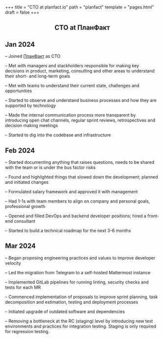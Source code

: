 +++
title = "CTO at planfact.io"
path = "planfact"
template = "pages.html"
draft = false
+++

<div class="content">
    <h2>
        <center>CTO at ПланФакт</center>
    </h2>
</div>

<div class="timeline">
    <div class="container left">
        <div class="content">
            <h2>Jan 2024</h2>
            <p>– Joined <a href="https://planfact.io">ПланФакт</a> as CTO</p>
            <p>– Met with managers and stackholders responsible for making key decisions in product, marketing, consulting and other areas to understand their short- and long-term goals</p>
            <p>– Met with teams to understand their current state, challenges and opportunities</p>
            <p>– Started to observe and understand business processes and how they are supported by technology</p>
            <p>– Made the internal communication process more transparent by introducing open chat channels, regular sprint reviews, retrospectives and decision making meetings<p>
            <p>– Started to dig into the codebase and infrastructure<p>
        </div>
    </div>
    <div class="container right">
        <div class="content">
            <h2>Feb 2024</h2>
            <p>– Started documenting anything that raises questions, needs to be shared with the team or is under the bus factor risks<p>
            <p>– Found and highlighted things that slowed down the development; planned and initiated changes<p>
            <p>– Formulated salary framework and approved it with management</p>
            <p>– Had 1-1s with team members to align on company and personal goals, professional growth<p>
            <p>– Opened and filled DevOps and backend developer positions; hired a front-end consultant<p>
            <p>– Started to build a technical roadmap for the next 3-6 months</p>
        </div>
    </div>
    <div class="container left">
        <div class="content">
            <h2>Mar 2024</h2>
            <p>– Began proposing engineering practices and values to improve developer velocity</p>
            <p>– Led the migration from Telegram to a self-hosted Mattermost instance</p>
            <p>– Implemented GitLab pipelines for running linting, security checks and tests for each MR</p>
            <p>– Commenced implementation of proposals to improve sprint planning, task decomposition and estimation, testing and deployment processes</p><p>– Initiated upgrade of outdated software and dependencies</p>
            <p>– Removing a bottleneck at the RC (staging) level by introducing new test environments and practices for integration testing. Staging is only required for regression testing.</p>
        </div>
    </div>
</div>
